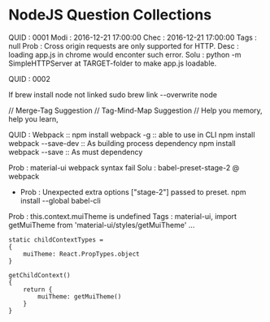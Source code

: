 # NodeJS Question Collections 

QUID : 0001
Modi : 2016-12-21 17:00:00
Chec : 2016-12-21 17:00:00
Tags : null
Prob : Cross origin requests are only supported for HTTP.
Desc : loading app.js in chrome would enconter such error. 
Solu : python -m SimpleHTTPServer at TARGET-folder to make app.js loadable.

QUID : 0002 

If brew install node not linked 
sudo brew link --overwrite node


// Merge-Tag Suggestion
// Tag-Mind-Map Suggestion
// Help you memory, help you learn, 

QUID : 
Webpack :: 
npm install webpack -g :: able to use in CLI
npm install webpack --save-dev :: As building process dependency
npm install webpack --save :: As must dependency


Prob : material-ui webpack syntax fail
Solu : babel-preset-stage-2 @ webpack
 - Prob : Unexpected extra options ["stage-2"] passed to preset.
 npm install --global babel-cli

Prob : this.context.muiTheme is undefined
Tags : material-ui, 
import getMuiTheme from 'material-ui/styles/getMuiTheme'
...


    static childContextTypes =
    {
        muiTheme: React.PropTypes.object
    }

    getChildContext()
    {
        return {
            muiTheme: getMuiTheme()
        }
    }


